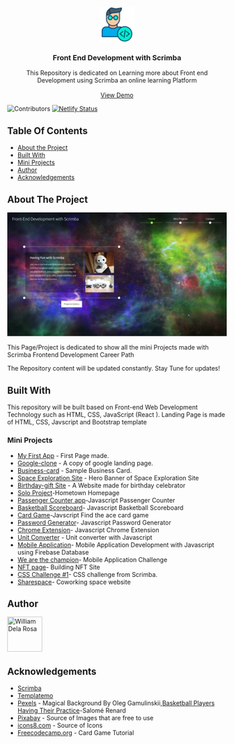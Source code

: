 <p align="center">
  <a href="https://github.com/william1220/front-end-development-with-scrimba">
    <img src="/img/icons8-developer-64.png" alt="Logo" width="80" height="80">
  </a>


  <h3 align="center">Front End Development with Scrimba</h3>

  <p align="center">
    This Repository is dedicated on Learning more about Front end Development using Scrimba an  online learning Platform
    <br/>
    <br/>
    <a align="center" href="https://front-end-with-scrimba.netlify.app/" target="_blank">View Demo</a>

  </p>
</p>

![Contributors](https://img.shields.io/github/contributors/william1220/front-end-development-with-scrimba?color=dark-green)
[![Netlify Status](https://api.netlify.com/api/v1/badges/1fede897-733a-40a6-8871-39f6dcc1d19a/deploy-status)](https://app.netlify.com/sites/front-end-with-scrimba/deploys)

## Table Of Contents

* [About the Project](#about-the-project)
* [Built With](#built-with)
* [Mini Projects](#mini-projects)
* [Author](#author)
* [Acknowledgements](#acknowledgements)

## About The Project

![Screen Shot](img/Front-end-Scrimba2.png)

This Page/Project is dedicated to show all the mini Projects made with Scrimba Frontend Development Career Path

The Repository content will be updated constantly. Stay Tune for updates!

## Built With

This repository will be built based on Front-end Web Development Technology such as HTML, CSS, JavaScript (React ). Landing Page is made of HTML, CSS, Javscript and Bootstrap template

### Mini Projects
* [My First App](https://front-end-with-scrimba.netlify.app/my-first-page/first.html) - First Page made.
* [Google-clone](https://front-end-with-scrimba.netlify.app/google-clone/google-clone.html) - A copy of google landing page.
* [Business-card](https://front-end-with-scrimba.netlify.app/business%20card/business-card) - Sample Business Card.
* [Space Exploration Site](https://front-end-with-scrimba.netlify.app/space%20exploration%20site/space-exploration) - Hero Banner of Space Exploration Site
* [Birthday-gift Site](https://front-end-with-scrimba.netlify.app/birthday%20site/birthday-site) - A Website made for birthday celebrator
* [Solo Project](https://front-end-with-scrimba.netlify.app/hometown%20homepage/berlin.html)-Hometown Homepage
* [Passenger Counter app](https://front-end-with-scrimba.netlify.app/passenger-counter/passenger-counter.html)-Javascript Passenger Counter
* [Basketball Scoreboard](https://front-end-with-scrimba.netlify.app/basketball-scoreboard/basketball-scoreboard)- Javascript Basketball Scoreboard
* [Card Game](https://front-end-with-scrimba.netlify.app/card-game/card-game)-Javscript Find the ace card game
* [Password Generator](https://front-end-with-scrimba.netlify.app/password-generator/password-gen)- Javascript Password Generator
* [Chrome Extension](#)- Javascript Chrome Extension
* [Unit Converter](https://front-end-with-scrimba.netlify.app/unit-converter/unit-converter) - Unit converter with Javascript
* [Mobile Application](https://front-end-with-scrimba.netlify.app/mobile-application/mobi-app)- Mobile Application Development with Javascript using Firebase Database
* [We are the champion](https://front-end-with-scrimba.netlify.app/we-are-the-champion/we-are-the-champ)- Mobile Application Challenge
* [NFT page](https://front-end-with-scrimba.netlify.app/nft%20site/nft)- Building NFT Site
* [CSS Challenge #1](https://front-end-with-scrimba.netlify.app/css%20challenge/css-challenge)- CSS challenge from Scrimba.
* [Sharespace](https://front-end-with-scrimba.netlify.app/sharespace/sharespace)- Coworking space website
## Author

[//]: contributor-faces

<a href="https://github.com/william1220"><img src="https://avatars.githubusercontent.com/u/23138486?v=4" title="William Dela Rosa" width="80" height="80"></a>

[//]: contributor-faces

## Acknowledgements

* [Scrimba](https://scrimba.com/)
* [Templatemo](https://templatemo.com/)
* [Pexels](https://www.pexels.com/) - Magical Background By Oleg Gamulinskii,[Basketball Players Having Their Practice]( https://www.pexels.com/video/basketball-players-having-their-practice-1585618/)-Salomé Renard
* [Pixabay](https://pixabay.com/) - Source of Images that are free to use
* [icons8.com](https://icons8.com/) - Source of Icons
* [Freecodecamp.org](#) - Card Game Tutorial
